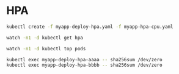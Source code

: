 # HPA

```bash
kubectl create -f myapp-deploy-hpa.yaml -f myapp-hpa-cpu.yaml
```

```bash
watch -n1 -d kubectl get hpa
```

```bash
watch -n1 -d kubectl top pods
```

```bash
kubectl exec myapp-deploy-hpa-aaaa -- sha256sum /dev/zero
kubectl exec myapp-deploy-hpa-bbbb -- sha256sum /dev/zero
```

